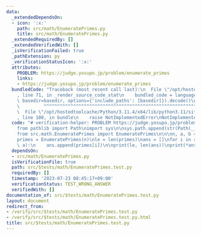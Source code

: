 ```yaml
---
data:
  _extendedDependsOn:
  - icon: ':x:'
    path: src/math/EnumeratePrimes.py
    title: src/math/EnumeratePrimes.py
  _extendedRequiredBy: []
  _extendedVerifiedWith: []
  _isVerificationFailed: true
  _pathExtension: py
  _verificationStatusIcon: ':x:'
  attributes:
    PROBLEM: https://judge.yosupo.jp/problem/enumerate_primes
    links:
    - https://judge.yosupo.jp/problem/enumerate_primes
  bundledCode: "Traceback (most recent call last):\n  File \"/opt/hostedtoolcache/Python/3.11.4/x64/lib/python3.11/site-packages/onlinejudge_verify/documentation/build.py\"\
    , line 71, in _render_source_code_stat\n    bundled_code = language.bundle(stat.path,\
    \ basedir=basedir, options={'include_paths': [basedir]}).decode()\n          \
    \         ^^^^^^^^^^^^^^^^^^^^^^^^^^^^^^^^^^^^^^^^^^^^^^^^^^^^^^^^^^^^^^^^^^^^^^^^^^^^^^^^^\n\
    \  File \"/opt/hostedtoolcache/Python/3.11.4/x64/lib/python3.11/site-packages/onlinejudge_verify/languages/python.py\"\
    , line 108, in bundle\n    raise NotImplementedError\nNotImplementedError\n"
  code: "# verification-helper: PROBLEM https://judge.yosupo.jp/problem/enumerate_primes\n\
    from pathlib import Path\nimport sys\n\nsys.path.append(str(Path(__file__).resolve().parent.parent.parent.parent))\n\
    from src.math.EnumeratePrimes import EnumeratePrimes\n\n\nn, a, b = map(int, input().split())\n\
    primes = EnumeratePrimes(n)\nle = len(primes)\nans = []\nfor i in range(b, le,\
    \ a):\n    ans.append(primes[i])\n\nprint(le, len(ans))\nprint(*ans)\n"
  dependsOn:
  - src/math/EnumeratePrimes.py
  isVerificationFile: true
  path: src/$tests/math/EnumeratePrimes.test.py
  requiredBy: []
  timestamp: '2023-07-23 08:45:17+09:00'
  verificationStatus: TEST_WRONG_ANSWER
  verifiedWith: []
documentation_of: src/$tests/math/EnumeratePrimes.test.py
layout: document
redirect_from:
- /verify/src/$tests/math/EnumeratePrimes.test.py
- /verify/src/$tests/math/EnumeratePrimes.test.py.html
title: src/$tests/math/EnumeratePrimes.test.py
---
```


